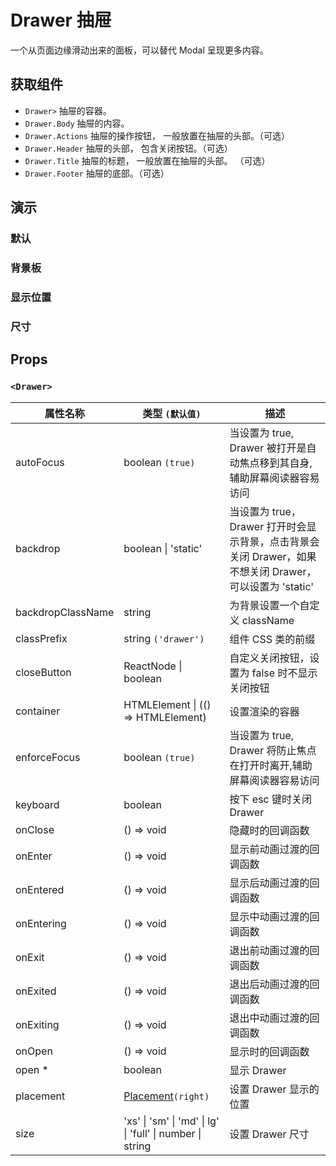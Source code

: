 # Drawer 抽屉

一个从页面边缘滑动出来的面板，可以替代 Modal 呈现更多内容。

## 获取组件

<!--{include:<import-guide>}-->

- `Drawer>` 抽屉的容器。
- `Drawer.Body` 抽屉的内容。
- `Drawer.Actions` 抽屉的操作按钮， 一般放置在抽屉的头部。（可选）
- `Drawer.Header` 抽屉的头部， 包含关闭按钮。（可选）
- `Drawer.Title` 抽屉的标题， 一般放置在抽屉的头部。 （可选）
- `Drawer.Footer` 抽屉的底部。（可选）

## 演示

### 默认

<!--{include:`basic.md`}-->

### 背景板

<!--{include:`backdrop.md`}-->

### 显示位置

<!--{include:`placement.md`}-->

### 尺寸

<!--{include:`size.md`}-->

## Props

### `<Drawer>`

| 属性名称          | 类型 `(默认值)`                                           | 描述                                                                                                    |
| ----------------- | --------------------------------------------------------- | ------------------------------------------------------------------------------------------------------- |
| autoFocus         | boolean `(true)`                                          | 当设置为 true, Drawer 被打开是自动焦点移到其自身,辅助屏幕阅读器容易访问                                 |
| backdrop          | boolean \| 'static'                                       | 当设置为 true，Drawer 打开时会显示背景，点击背景会关闭 Drawer，如果不想关闭 Drawer，可以设置为 'static' |
| backdropClassName | string                                                    | 为背景设置一个自定义 className                                                                          |
| classPrefix       | string `('drawer')`                                       | 组件 CSS 类的前缀                                                                                       |
| closeButton       | ReactNode \| boolean                                      | 自定义关闭按钮，设置为 false 时不显示关闭按钮                                                           |
| container         | HTMLElement \| (() => HTMLElement)                        | 设置渲染的容器                                                                                          |
| enforceFocus      | boolean `(true)`                                          | 当设置为 true, Drawer 将防止焦点在打开时离开,辅助屏幕阅读器容易访问                                     |
| keyboard          | boolean                                                   | 按下 esc 键时关闭 Drawer                                                                                |
| onClose           | () => void                                                | 隐藏时的回调函数                                                                                        |
| onEnter           | () => void                                                | 显示前动画过渡的回调函数                                                                                |
| onEntered         | () => void                                                | 显示后动画过渡的回调函数                                                                                |
| onEntering        | () => void                                                | 显示中动画过渡的回调函数                                                                                |
| onExit            | () => void                                                | 退出前动画过渡的回调函数                                                                                |
| onExited          | () => void                                                | 退出后动画过渡的回调函数                                                                                |
| onExiting         | () => void                                                | 退出中动画过渡的回调函数                                                                                |
| onOpen            | () => void                                                | 显示时的回调函数                                                                                        |
| open \*           | boolean                                                   | 显示 Drawer                                                                                             |
| placement         | [Placement](#code-ts-placement-code)`(right)`             | 设置 Drawer 显示的位置                                                                                  |
| size              | 'xs' \| 'sm' \| 'md' \| lg' \| 'full' \| number \| string | 设置 Drawer 尺寸                                                                                        |

<!--{include:(_common/types/placement4.md)}-->
